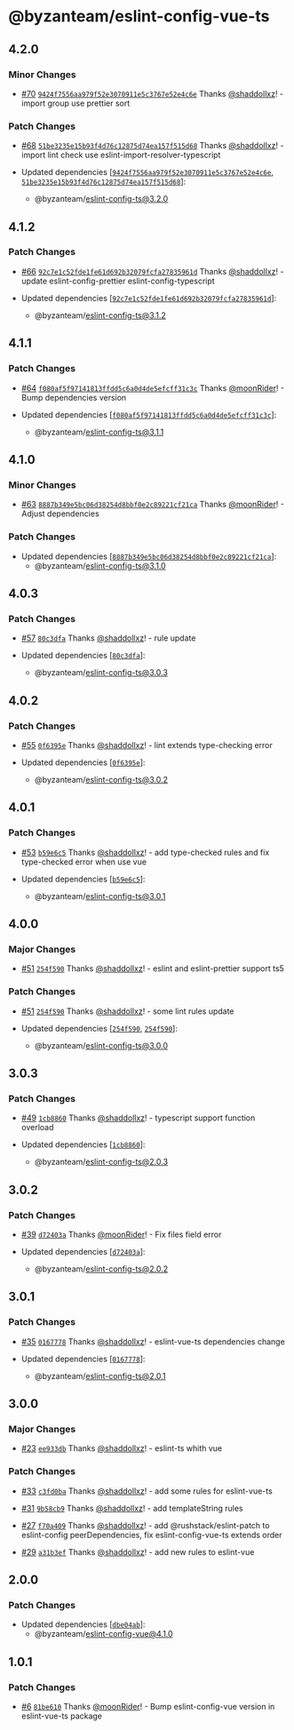 # @byzanteam/eslint-config-vue-ts

## 4.2.0

### Minor Changes

- [#70](https://github.com/Byzanteam/jet-linter/pull/70) [`9424f7556aa979f52e3070911e5c3767e52e4c6e`](https://github.com/Byzanteam/jet-linter/commit/9424f7556aa979f52e3070911e5c3767e52e4c6e) Thanks [@shaddollxz](https://github.com/shaddollxz)! - import group use prettier sort

### Patch Changes

- [#68](https://github.com/Byzanteam/jet-linter/pull/68) [`51be3235e15b93f4d76c12875d74ea157f515d68`](https://github.com/Byzanteam/jet-linter/commit/51be3235e15b93f4d76c12875d74ea157f515d68) Thanks [@shaddollxz](https://github.com/shaddollxz)! - import lint check use eslint-import-resolver-typescript

- Updated dependencies [[`9424f7556aa979f52e3070911e5c3767e52e4c6e`](https://github.com/Byzanteam/jet-linter/commit/9424f7556aa979f52e3070911e5c3767e52e4c6e), [`51be3235e15b93f4d76c12875d74ea157f515d68`](https://github.com/Byzanteam/jet-linter/commit/51be3235e15b93f4d76c12875d74ea157f515d68)]:
  - @byzanteam/eslint-config-ts@3.2.0

## 4.1.2

### Patch Changes

- [#66](https://github.com/Byzanteam/jet-linter/pull/66) [`92c7e1c52fde1fe61d692b32079fcfa27835961d`](https://github.com/Byzanteam/jet-linter/commit/92c7e1c52fde1fe61d692b32079fcfa27835961d) Thanks [@shaddollxz](https://github.com/shaddollxz)! - update eslint-config-prettier eslint-config-typescript

- Updated dependencies [[`92c7e1c52fde1fe61d692b32079fcfa27835961d`](https://github.com/Byzanteam/jet-linter/commit/92c7e1c52fde1fe61d692b32079fcfa27835961d)]:
  - @byzanteam/eslint-config-ts@3.1.2

## 4.1.1

### Patch Changes

- [#64](https://github.com/Byzanteam/jet-linter/pull/64) [`f080af5f97141813ffdd5c6a0d4de5efcff31c3c`](https://github.com/Byzanteam/jet-linter/commit/f080af5f97141813ffdd5c6a0d4de5efcff31c3c) Thanks [@moonRider](https://github.com/moonRider)! - Bump dependencies version

- Updated dependencies [[`f080af5f97141813ffdd5c6a0d4de5efcff31c3c`](https://github.com/Byzanteam/jet-linter/commit/f080af5f97141813ffdd5c6a0d4de5efcff31c3c)]:
  - @byzanteam/eslint-config-ts@3.1.1

## 4.1.0

### Minor Changes

- [#63](https://github.com/Byzanteam/jet-linter/pull/63) [`8887b349e5bc06d38254d8bbf0e2c89221cf21ca`](https://github.com/Byzanteam/jet-linter/commit/8887b349e5bc06d38254d8bbf0e2c89221cf21ca) Thanks [@moonRider](https://github.com/moonRider)! - Adjust dependencies

### Patch Changes

- Updated dependencies [[`8887b349e5bc06d38254d8bbf0e2c89221cf21ca`](https://github.com/Byzanteam/jet-linter/commit/8887b349e5bc06d38254d8bbf0e2c89221cf21ca)]:
  - @byzanteam/eslint-config-ts@3.1.0

## 4.0.3

### Patch Changes

- [#57](https://github.com/Byzanteam/jet-linter/pull/57) [`80c3dfa`](https://github.com/Byzanteam/jet-linter/commit/80c3dfaef9e30c3197f7c750b29ff41fa9152044) Thanks [@shaddollxz](https://github.com/shaddollxz)! - rule update

- Updated dependencies [[`80c3dfa`](https://github.com/Byzanteam/jet-linter/commit/80c3dfaef9e30c3197f7c750b29ff41fa9152044)]:
  - @byzanteam/eslint-config-ts@3.0.3

## 4.0.2

### Patch Changes

- [#55](https://github.com/Byzanteam/jet-linter/pull/55) [`0f6395e`](https://github.com/Byzanteam/jet-linter/commit/0f6395e65bed5593c5d240274855c496160416ab) Thanks [@shaddollxz](https://github.com/shaddollxz)! - lint extends type-checking error

- Updated dependencies [[`0f6395e`](https://github.com/Byzanteam/jet-linter/commit/0f6395e65bed5593c5d240274855c496160416ab)]:
  - @byzanteam/eslint-config-ts@3.0.2

## 4.0.1

### Patch Changes

- [#53](https://github.com/Byzanteam/jet-linter/pull/53) [`b59e6c5`](https://github.com/Byzanteam/jet-linter/commit/b59e6c5a4aa849b2fc65da6690ea51b0ff239089) Thanks [@shaddollxz](https://github.com/shaddollxz)! - add type-checked rules and fix type-checked error when use vue

- Updated dependencies [[`b59e6c5`](https://github.com/Byzanteam/jet-linter/commit/b59e6c5a4aa849b2fc65da6690ea51b0ff239089)]:
  - @byzanteam/eslint-config-ts@3.0.1

## 4.0.0

### Major Changes

- [#51](https://github.com/Byzanteam/jet-linter/pull/51) [`254f590`](https://github.com/Byzanteam/jet-linter/commit/254f590a7396d81eaf791f18f72d2dc9071a9972) Thanks [@shaddollxz](https://github.com/shaddollxz)! - eslint and eslint-prettier support ts5

### Patch Changes

- [#51](https://github.com/Byzanteam/jet-linter/pull/51) [`254f590`](https://github.com/Byzanteam/jet-linter/commit/254f590a7396d81eaf791f18f72d2dc9071a9972) Thanks [@shaddollxz](https://github.com/shaddollxz)! - some lint rules update

- Updated dependencies [[`254f590`](https://github.com/Byzanteam/jet-linter/commit/254f590a7396d81eaf791f18f72d2dc9071a9972), [`254f590`](https://github.com/Byzanteam/jet-linter/commit/254f590a7396d81eaf791f18f72d2dc9071a9972)]:
  - @byzanteam/eslint-config-ts@3.0.0

## 3.0.3

### Patch Changes

- [#49](https://github.com/Byzanteam/jet-linter/pull/49) [`1cb8860`](https://github.com/Byzanteam/jet-linter/commit/1cb8860b36bf0006429b3ea6dcf0e713f94f13b6) Thanks [@shaddollxz](https://github.com/shaddollxz)! - typescript support function overload

- Updated dependencies [[`1cb8860`](https://github.com/Byzanteam/jet-linter/commit/1cb8860b36bf0006429b3ea6dcf0e713f94f13b6)]:
  - @byzanteam/eslint-config-ts@2.0.3

## 3.0.2

### Patch Changes

- [#39](https://github.com/Byzanteam/jet-linter/pull/39) [`d72403a`](https://github.com/Byzanteam/jet-linter/commit/d72403a05c250b7360ba9bad68ef4a926a270f88) Thanks [@moonRider](https://github.com/moonRider)! - Fix files field error

- Updated dependencies [[`d72403a`](https://github.com/Byzanteam/jet-linter/commit/d72403a05c250b7360ba9bad68ef4a926a270f88)]:
  - @byzanteam/eslint-config-ts@2.0.2

## 3.0.1

### Patch Changes

- [#35](https://github.com/Byzanteam/jet-linter/pull/35) [`0167778`](https://github.com/Byzanteam/jet-linter/commit/0167778d1133c4c21826e5c96998d62b06e64366) Thanks [@shaddollxz](https://github.com/shaddollxz)! - eslint-vue-ts dependencies change

- Updated dependencies [[`0167778`](https://github.com/Byzanteam/jet-linter/commit/0167778d1133c4c21826e5c96998d62b06e64366)]:
  - @byzanteam/eslint-config-ts@2.0.1

## 3.0.0

### Major Changes

- [#23](https://github.com/Byzanteam/jet-linter/pull/23) [`ee933db`](https://github.com/Byzanteam/jet-linter/commit/ee933db240c76ed4c411a3caf229a1859aead88c) Thanks [@shaddollxz](https://github.com/shaddollxz)! - eslint-ts whith vue

### Patch Changes

- [#33](https://github.com/Byzanteam/jet-linter/pull/33) [`c3fd0ba`](https://github.com/Byzanteam/jet-linter/commit/c3fd0ba2d56cee1ce702017daee1a50e30015324) Thanks [@shaddollxz](https://github.com/shaddollxz)! - add some rules for eslint-vue-ts

- [#31](https://github.com/Byzanteam/jet-linter/pull/31) [`9b58cb9`](https://github.com/Byzanteam/jet-linter/commit/9b58cb9bb56ffa68e38766aab31346ed2a818ca9) Thanks [@shaddollxz](https://github.com/shaddollxz)! - add templateString rules

- [#27](https://github.com/Byzanteam/jet-linter/pull/27) [`f70a409`](https://github.com/Byzanteam/jet-linter/commit/f70a4090584584887cb990316ee4d49b99cfffbf) Thanks [@shaddollxz](https://github.com/shaddollxz)! - add @rushstack/eslint-patch to eslint-config peerDependencies, fix eslint-config-vue-ts extends order

- [#29](https://github.com/Byzanteam/jet-linter/pull/29) [`a31b3ef`](https://github.com/Byzanteam/jet-linter/commit/a31b3ef25ac3fae1cd546f3e1684b9957daf3451) Thanks [@shaddollxz](https://github.com/shaddollxz)! - add new rules to eslint-vue

## 2.0.0

### Patch Changes

- Updated dependencies [[`dbe04ab`](https://github.com/Byzanteam/jet-linter/commit/dbe04ab5a1677777037a57eca6060a5b04135ec8)]:
  - @byzanteam/eslint-config-vue@4.1.0

## 1.0.1

### Patch Changes

- [#6](https://github.com/Byzanteam/jet-linter/pull/6) [`81be610`](https://github.com/Byzanteam/jet-linter/commit/81be610db530493652b4082c1001c1ee3254be66) Thanks [@moonRider](https://github.com/moonRider)! - Bump eslint-config-vue version in eslint-vue-ts package
